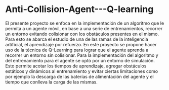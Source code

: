 # Anti-Collision-Agent---Q-learning
El presente proyecto se enfoca en la implementación de un algoritmo que le permita a un agente móvil, en base a una serie de entrenamientos, recorrer un entorno evitando colisionar con los obstáculos presentes en el mismo. Para esto se abarca el estudio de una de las ramas de la inteligencia artificial, el aprendizaje por refuerzo. En este proyecto se propone hacer uso de la técnica de Q-Learning para lograr que el agente aprenda a recorrer un entorno sin colisionar. Para la implementación del algoritmo y del entrenamiento para el agente se optó por un entorno de simulación. Esto permite acotar los tiempos de aprendizaje, agregar obstáculos estáticos y dinámicos al entrenamiento y evitar ciertas limitaciones como por ejemplo la descarga de las baterías de alimentación del agente y el tiempo que conlleva la carga de las mismas.
